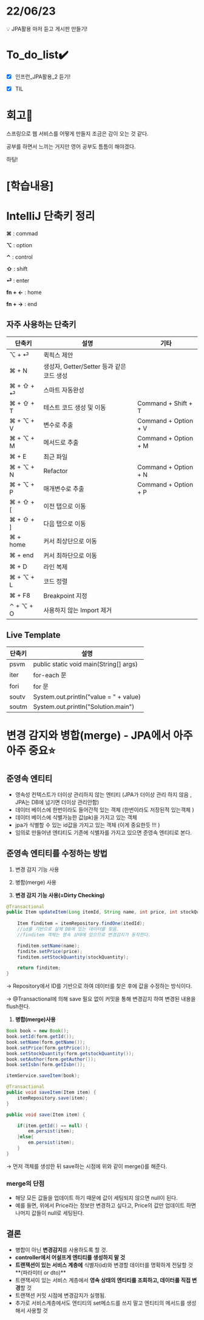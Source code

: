 # 22/06/23

<aside>
💡 JPA활용 마저 듣고 게시판 만들기!

</aside>

# To_do_list✔️


- [x]  인프런_JPA활용_2 듣기!
- [x]  TIL


# 회고🤔

스프링으로 웹 서비스를 어떻게 만들지 조금은 감이 오는 것 같다.

공부를 하면서 느끼는 거지만 영어 공부도 틈틈이 해야겠다.

하팅!

# [학습내용]



# IntelliJ 단축키 정리

**⌘** : commad

**⌥** : option

**⌃** : control

**⇧** : shift

**⏎** : enter

**fn + ←** : home

**fn + →** : end

## 자주 사용하는 단축키

| 단축키 | 설명 | 기타 |
| --- | --- | --- |
| ⌥ + ⏎ | 퀵픽스 제안 |  |
| ⌘ + N | 생성자, Getter/Setter 등과 같은 코드 생성 |  |
| ⌘ + ⇧ + ⏎ | 스마트 자동완성 |  |
| ⌘ + ⇧ + T | 테스트 코드 생성 및 이동 | Command + Shift + T |
| ⌘ + ⌥ + V | 변수로 추출 | Command + Option + V |
| ⌘ + ⌥ + M | 메서드로 추출 | Command + Option + M |
| ⌘ + E | 최근 파일 |  |
| ⌘ + ⌥ + N | Refactor | Command + Option + N |
| ⌘ + ⌥ + P | 매개변수로 추출 | Command + Option + P |
| ⌘ + ⇧ + [ | 이전 탭으로 이동 |  |
| ⌘ + ⇧ + ] | 다음 탭으로 이동 |  |
| ⌘ + home | 커서 최상단으로 이동 |  |
| ⌘ + end | 커서 최하단으로 이동 |  |
| ⌘ + D | 라인 복제 |  |
| ⌘ + ⌥ + L | 코드 정렬 |  |
| ⌘ + F8 | Breakpoint 지정 |  |
| ⌃ + ⌥ + O | 사용하지 않는 Import 제거 |  |

## Live Template

| 단축키 | 설명 |
| --- | --- |
| psvm | public static void main(String[] args) |
| iter | for-each 문 |
| fori | for 문 |
| soutv | System.out.println("value = " + value) |
| soutm | System.out.println("Solution.main") |
# 변경 감지와 병합(merge) - JPA에서 아주 아주 중요⭐️

## 준영속 엔티티

- 영속성 컨텍스트가 더이상 관리하지 않는 엔티티 (JPA가 더이상 관리 하지 않음 ,  JPA는 DB에 넘기면 더이상 관리안함)
- 데이터 베이스에 한번이라도 들어간적 있는 객체 (한번이라도 저장된적 있는객체 )
- 데이터 베이스에 식별가능한 값(pk)을 가지고 있는 객체
- jpa가 식별할 수 있는 id값을 가지고 있는 객체 (이게 중요한듯 !!! )
- 임의로 만들어낸 엔티티도 기존에 식별자를 가지고 있으면 준영속 엔티티로 본다.

## 준영속 엔티티를 수정하는 방법

1. 변경 감지 기능 사용
2. 병함(merge) 사용

1. **변경 감지 기능 사용(=Dirty Checking)**

```java
@Transactional
public Item updateItem(Long itemId, String name, int price, int stockQuantity) {
	
	Item finditem = itemRepository.findOne(itedId);
	//id를 기반으로 실제 DB에 있는 데이터를 찾음.
	//finditem 객체는 영속 상태에 있으므로 변경감지가 동작한다.

	finditem.setName(name);
	findite.setPrice(price);
	finditem.setStockQuantity(stockQuantity);

	return finditem;
}
```

→ Repository에서 ID를 기반으로 하여 데이터를 찾은 후에 값을 수정하는 방식이다.

→ @Transactional에 의해 save 필요 없이 커밋을 통해 변경감지 하여 변경된 내용을 flush한다.

1. **병합(merge)사용**

```java
Book book = new Book();
book.setId(form.getId());
book.setName(form.getName());
book.setPrice(form.getPrice());
book.setStockQuantity(form.getstockQuantity());
book.setAuthor(form.getAuthor());
book.setIsbn(form.getIsbn());

itemService.saveItem(book);
```

```java
@Transactional
public void saveItem(Item item) {
	itemRepository.save(item);
}
```

```java
public void save(Item item) {

	if(item.getId() == null) {
		em.persist(item);
	}else{
		em.persist(item);
	}
}
```

→ 먼저 객체를 생성한 뒤 save하는 시점에 위와 같이 merge()를 해준다.

### merge의 단점

- 해당 모든 값들을 업데이트 하기 때문에 값이 세팅되지 않으면 null이 된다.
- 예를 들면, 위에서 Price라는 정보만 변경하고 싶다고, Price의 값만 업데이트 하면 나머지 값들이 null로 세팅된다.

## 결론

- 병합이 아닌 **변경감지**를 사용하도록 할 것.
- **controller에서 어설프게 엔티티를 생성하지 말 것**
- **트랜잭션이 있는 서비스 계층에** 식별자(id)와 변경할 데이터를 명확하게 전달할 것**(파라미터 or dto)**
- 트랜잭셔이 있는 서비스 계층에서 **영속 상태의 엔티티를 조회하고, 데이터를 직접 변경**할 것
- 트랜잭션 커밋 시점에 변경감지가 실행됨.
- 추가로 서비스계층에서도 엔티티의 set메소드를 쓰지 말고 엔티티의 메서드를 생성해서 사용할 것
